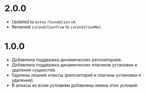 # 2.0.0

- Updated to `extas-foundation` `v6`.
- Renamed `isConditionTrue` to `isConditionMet`.

# 1.0.0

- Добавлена поддержка динамических репозиториев.
- Добавлена поддержка динамических плагинов установки и удаления сущностей.
- Удалены лишние классы (репозиторий и плагины установки и удаления).
- В алиасы ко всем условиям добавлены имена этих условий.